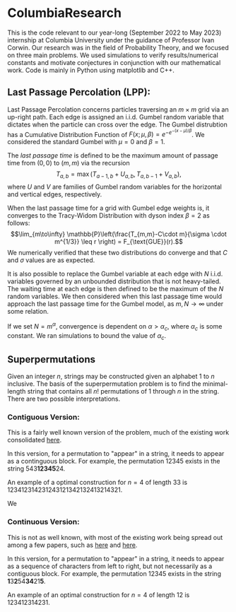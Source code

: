 # ColumbiaResearch

This is the code relevant to our year-long (September 2022 to May 2023) internship at Columbia University under the guidance of Professor Ivan Corwin. 
Our research was in the field of Probability Theory, and we focused on three main problems. We used simulations to verify results/numerical constants and motivate conjectures in conjunction with our mathematical work. Code is mainly in Python using matplotlib and C++.
## Last Passage Percolation (LPP):

Last Passage Percolation concerns particles traversing an $m \times m$ grid via an up-right path. Each edge is assigned an i.i.d. Gumbel random variable that dictates when the particle can cross over the edge. The Gumbel distrubtion has a Cumulative Distribution Function of $F(x;\mu,\beta) = e^{-e^{-(x-\mu)/\beta}}$. We considered the standard Gumbel with $\mu = 0$ and $\beta = 1$. 

The *last passage time* is defined to be the maximum amount of passage time from $(0,0)$ to $(m,m)$ via the recursion $$T_{a,b} = \max(T_{a-1,b} + U_{a,b}, T_{a,b-1} + V_{a,b}),$$ where $U$ and $V$ are families of Gumbel random variables for the horizontal and vertical edges, respectively.

When the last passage time for a grid with Gumbel edge weights is, it converges to the Tracy-Widom Distribution with dyson index $\beta = 2$ as follows: 
$$\lim_{m\to\infty} \mathbb{P}\left(\frac{T_{m,m}-C\cdot m}{\sigma \cdot m^{1/3}} \leq r \right) = F_{\text{GUE}}(r).$$
We numerically verified that these two distributions do converge and that $C$ and $\sigma$ values are as expected.

It is also possible to replace the Gumbel variable at each edge with $N$ i.i.d. variables governed by an unbounded distribution that is not heavy-tailed. The waiting time at each edge is then defined to be the maximum of the $N$ random variables. We then considered when this last passage time would approach the last passage time for the Gumbel model, as $m,N \to \infty$ under some relation. 

If we set $N = m^\alpha$, convergence is dependent on $\alpha > \alpha_c$, where $\alpha_c$ is some constant. We ran simulations to bound the value of $\alpha_c$. 

## Superpermutations
Given an integer $n$, strings may be constructed given an alphabet $1$ to $n$ inclusive. The basis of the 
superpermutation problem is to find the minimal-length string that contains all $n!$ permutations of $1$ through $n$ in the string. 
There are two possible interpretations.

### Contiguous Version:

This is a fairly well known version of the problem, much of the existing work consolidated [here](https://www.gregegan.net/SCIENCE/Superpermutations/Superpermutations.html).

In this version, for a permutation to "appear" in a string, it needs to appear as a continguous block. For example, the permutation 12345 exists in the string 543**12345**24. 

An example of a optimal construction for $n=4$ of length $33$ is $123412314231243121342132413214321$. 

We 

### Continuous Version:

This is not as well known, with most of the existing work being spread out among a few papers, such as [here](https://www.combinatorics.org/ojs/index.php/eljc/article/view/v19i4p31) and [here](https://www.sciencedirect.com/science/article/pii/0097316576900571). 

In this version, for a permutation to "appear" in a string, it needs to appear as a sequence of characters from left to right, but not necessarily as a contiguous block. For example, the permutation 12345 exists in the string **1**3**2**54**34**21**5**.

An example of an optimal construction for $n=4$ of length $12$ is $123412314231$.
